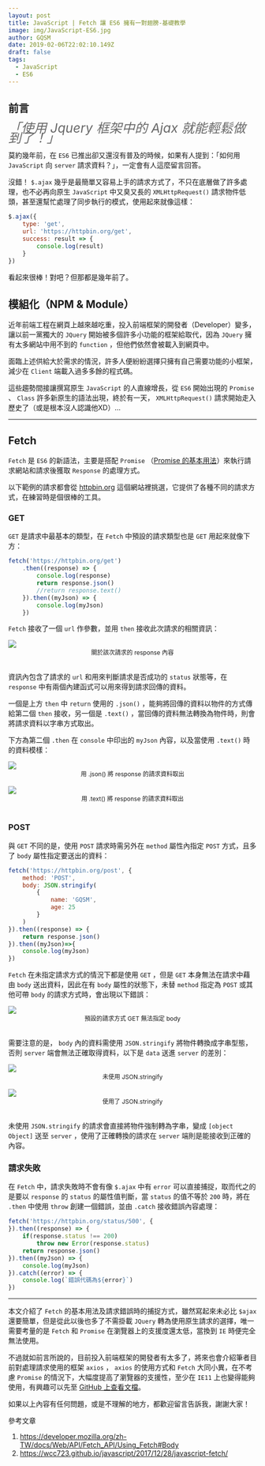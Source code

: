 ```yaml
---
layout: post
title: JavaScript | Fetch 讓 ES6 擁有一對翅膀-基礎教學
image: img/JavaScript-ES6.jpg
author: GQSM
date: 2019-02-06T22:02:10.149Z
draft: false
tags: 
  - JavaScript
  - ES6
---
```


## 前言

<span style="font-size: 26px; color: #696969; font-style:italic; line-height: 20px">「使用 Jquery 框架中的 Ajax 就能輕鬆做到了！」</span>

莫約幾年前，在 <code class="hm jc jd je jf b">ES6</code> 已推出卻又還沒有普及的時候，如果有人提到：「如何用 <code class="hm jc jd je jf b">JavaScript</code> 向 <code class="hm jc jd je jf b">server</code> 請求資料？」，一定會有人這麼留言回答。

沒錯！ <code class="hm jc jd je jf b">$.ajax</code> 幾乎是最簡單又容易上手的請求方式了，不只在底層做了許多處理，也不必再向原生 <code class="hm jc jd je jf b">JavaScript</code> 中又臭又長的 <code class="hm jc jd je jf b">XMLHttpRequest()</code> 請求物件低頭，甚至還幫忙處理了同步執行的模式，使用起來就像這樣：

```javascript
$.ajax({
    type: 'get',
    url: 'https://httpbin.org/get',
    success: result => {
        console.log(result)
    }
})
```

看起來很棒！對吧？但那都是幾年前了。

## 模組化（NPM &amp; Module）

近年前端工程在網頁上越來越吃重，投入前端框架的開發者（Developer）變多，讓以前一黨獨大的 <code class="hm jc jd je jf b">JQuery</code> 開始被多個許多小功能的框架給取代，因為 <code class="hm jc jd je jf b">JQuery</code> 擁有太多網站中用不到的 <code class="hm jc jd je jf b">function</code> ，但他們依然會被載入到網頁中。

面臨上述供給大於需求的情況，許多人便紛紛選擇只擁有自己需要功能的小框架，減少在 <code class="hm jc jd je jf b">Client</code> 端載入過多多餘的程式碼。

這些趨勢間接讓撰寫原生 <code class="hm jc jd je jf b">JavaScript</code> 的人直線增長，從 <code class="hm jc jd je jf b">ES6</code> 開始出現的 <code class="hm jc jd je jf b">Promise</code> 、 <code class="hm jc jd je jf b">Class</code> 許多新原生的語法出現，終於有一天， <code class="hm jc jd je jf b">XMLHttpRequest()</code> 請求開始走入歷史了（或是根本沒人認識他XD）…

---

## Fetch

<code class="hm jc jd je jf b">Fetch</code> 是 <code class="hm jc jd je jf b">ES6</code> 的新語法，主要是搭配 <code class="hm jc jd je jf b">Promise</code> （<a class="dj by ka kb kc kd" target="_blank" rel="noopener" href="/enjoy-life-enjoy-coding/javascript-從promise開始承諾的部落格生活-e20dba78732f">Promise 的基本用法</a>）來執行請求網站和請求後獲取 <code class="hm jc jd je jf b">Response</code> 的處理方式。

以下範例的請求都會從 <a href="http://httpbin.org/" class="dj by ka kb kc kd" target="_blank" rel="noopener nofollow">httpbin.org</a> 這個網站裡挑選，它提供了各種不同的請求方式，在練習時是個很棒的工具。

### GET

<code class="hm jc jd je jf b">GET</code> 是請求中最基本的類型，在 <code class="hm jc jd je jf b">Fetch</code> 中預設的請求類型也是 <code class="hm jc jd je jf b">GET</code> 用起來就像下方：

```javascript
fetch('https://httpbin.org/get')
    .then((response) => {
        console.log(response)
        return response.json()
        //return response.text()
    }).then((myJson) => {
        console.log(myJson)
    })
```

<code class="hm jc jd je jf b">Fetch</code> 接收了一個 <code class="hm jc jd je jf b">url</code> 作參數，並用 <code class="hm jc jd je jf b">then</code> 接收此次請求的相關資訊：

<div>
<img class="dz t u hi ak" src="https://miro.medium.com/max/3212/1*pTxI2uirqpdNK6OGrYNGag.png" role="presentation"><div style="display:flex; justify-content:center; font-size: 12px">
            <span>關於該次請求的 response 內容</span>
          </div>
</div><br/>

資訊內包含了請求的 <code class="hm jc jd je jf b">url</code> 和用來判斷請求是否成功的 <code class="hm jc jd je jf b">status</code> 狀態等，在 <code class="hm jc jd je jf b">response</code> 中有兩個內建函式可以用來得到請求回傳的資料。

一個是上方 <code class="hm jc jd je jf b">then</code> 中 <code class="hm jc jd je jf b">return</code> 使用的 <code class="hm jc jd je jf b">.json()</code> ，能夠將回傳的資料以物件的方式傳給第二個 <code class="hm jc jd je jf b">then</code> 接收，另一個是 <code class="hm jc jd je jf b">.text()</code> ，當回傳的資料無法轉換為物件時，則會將請求資料以字串方式取出。

下方為第二個 <code class="hm jc jd je jf b">.then</code> 在 <code class="hm jc jd je jf b">console</code> 中印出的 <code class="hm jc jd je jf b">myJson</code> 內容，以及當使用 <code class="hm jc jd je jf b">.text()</code> 時的資料模樣：

<div>
<img class="dz t u hi ak" src="https://miro.medium.com/max/4180/1*JCATZx8-PiPLkL6E7RFtsg.png" role="presentation"><div style="display:flex; justify-content:center; font-size: 12px">
            <span>用 .json() 將 response 的請求資料取出</span>
          </div></div><br/>

<div>
<img class="dz t u hi ak" src="https://miro.medium.com/max/4128/1*beHToJ0Jz8dORnpfcearxA.png" role="presentation"><div style="display:flex; justify-content:center; font-size: 12px">
            <span>用 .text() 將 response 的請求資料取出</span>
          </div></div><br/>

### POST

與 <code class="hm jc jd je jf b">GET</code> 不同的是，使用 <code class="hm jc jd je jf b">POST</code> 請求時需另外在 <code class="hm jc jd je jf b">method</code> 屬性內指定 <code class="hm jc jd je jf b">POST</code> 方式，且多了 <code class="hm jc jd je jf b">body</code> 屬性指定要送出的資料：

```javascript
fetch('https://httpbin.org/post', {
    method: 'POST',
    body: JSON.stringify(
        {
            name: 'GQSM',
            age: 25
        }
    )
}).then((response) => {
    return response.json()
}).then((myJson)=>{
    console.log(myJson)
})
```

<code class="hm jc jd je jf b">Fetch</code> 在未指定請求方式的情況下都是使用 <code class="hm jc jd je jf b">GET</code> ，但是 <code class="hm jc jd je jf b">GET</code> 本身無法在請求中藉由 <code class="hm jc jd je jf b">body</code> 送出資料，因此在有 <code class="hm jc jd je jf b">body</code> 屬性的狀態下，未替 <code class="hm jc jd je jf b">method</code> 指定為 <code class="hm jc jd je jf b">POST</code> 或其他可帶 <code class="hm jc jd je jf b">body</code> 的請求方式時，會出現以下錯誤：

<div>
<img class="dz t u hi ak" src="https://miro.medium.com/max/3580/1*uylPEmLS2Rx9M4BupxqzTQ.png" role="presentation"><div style="display:flex; justify-content:center; font-size: 12px">
            <span>預設的請求方式 GET 無法指定 body</span>
          </div></div><br/>

需要注意的是， <code class="hm jc jd je jf b">body</code> 內的資料需使用 <code class="hm jc jd je jf b">JSON.stringify</code> 將物件轉換成字串型態，否則 <code class="hm jc jd je jf b">server</code> 端會無法正確取得資料，以下是 <code class="hm jc jd je jf b">data</code> 送進 <code class="hm jc jd je jf b">server</code> 的差別：

<div>
<img class="dz t u hi ak" src="https://miro.medium.com/max/2416/1*MzqoimOIofho6J2Mx0fDVA.png" role="presentation"><div style="display:flex; justify-content:center; font-size: 12px">
            <span>未使用 JSON.stringify</span>
          </div></div><br/>

<div>
<img class="dz t u hi ak" src="https://miro.medium.com/max/2644/1*ygaq1njimK3iiqmw2IXY_Q.png" role="presentation"><div style="display:flex; justify-content:center; font-size: 12px">
            <span>使用了 JSON.stringify</span>
          </div></div><br/>

未使用 <code class="hm jc jd je jf b">JSON.stringify</code> 的請求會直接將物件強制轉為字串，變成 <code class="hm jc jd je jf b">[object Object]</code> 送至 <code class="hm jc jd je jf b">server</code> ，使用了正確轉換的請求在 <code class="hm jc jd je jf b">server</code> 端則是能接收到正確的內容。

### 請求失敗

在 <code class="hm jc jd je jf b">Fetch</code> 中，請求失敗時不會有像 <code class="hm jc jd je jf b">$.ajax</code> 中有 <code class="hm jc jd je jf b">error</code> 可以直接捕捉，取而代之的是要以 <code class="hm jc jd je jf b">response</code> 的 <code class="hm jc jd je jf b">status</code> 的屬性值判斷，當 <code class="hm jc jd je jf b">status</code> 的值不等於 <code class="hm jc jd je jf b">200</code> 時，將在 <code class="hm jc jd je jf b">.then</code> 中使用 <code class="hm jc jd je jf b">throw</code> 創建一個錯誤，並由 <code class="hm jc jd je jf b">.catch</code> 接收錯誤內容處理：

```javascript
fetch('https://httpbin.org/status/500', {
}).then((response) => {
    if(response.status !== 200)
        throw new Error(response.status)
    return response.json()
}).then((myJson) => {
    console.log(myJson)
}).catch((error) => {
    console.log(`錯誤代碼為${error}`)
})
```

---

本文介紹了 <code class="hm jc jd je jf b">Fetch</code> 的基本用法及請求錯誤時的捕捉方式，雖然寫起來未必比 <code class="hm jc jd je jf b">$ajax</code> 還要簡單，但是從此以後也多了不需掛載 <code class="hm jc jd je jf b">JQuery</code> 轉為使用原生請求的選擇，唯一需要考量的是 <code class="hm jc jd je jf b">Fetch</code> 和 <code class="hm jc jd je jf b">Promise</code> 在瀏覽器上的支援度還太低，當換到 <code class="hm jc jd je jf b">IE</code> 時便完全無法使用。

不過就如前言所說的，目前投入前端框架的開發者有太多了，將來也會介紹筆者目前對處理請求使用的框架 <code class="hm jc jd je jf b">axios</code> ， <code class="hm jc jd je jf b">axios</code> 的使用方式和 <code class="hm jc jd je jf b">Fetch</code> 大同小異，在不考慮 <code class="hm jc jd je jf b">Promise</code> 的情況下，大幅度提高了瀏覽器的支援性，至少在 <code class="hm jc jd je jf b">IE11</code> 上也變得能夠使用，有興趣可以先至 <a href="https://github.com/axios/axios" class="dj by ka kb kc kd" target="_blank" rel="noopener nofollow">GitHub 上查看文檔</a>。

如果以上內容有任何問題，或是不理解的地方，都歡迎留言告訴我，謝謝大家！

參考文章

<ol>
<li id="cf48" class="in io em at iq b ir is it iu iv iw ix iy iz ja jb lc ld le"><a href="https://developer.mozilla.org/zh-TW/docs/Web/API/Fetch_API/Using_Fetch#Body" class="dj by ka kb kc kd" target="_blank" rel="noopener nofollow">https://developer.mozilla.org/zh-TW/docs/Web/API/Fetch_API/Using_Fetch#Body</a></li><li id="b18f" class="in io em at iq b ir lf it lg iv lh ix li iz lj jb lc ld le"><a href="https://wcc723.github.io/javascript/2017/12/28/javascript-fetch/" class="dj by ka kb kc kd" target="_blank" rel="noopener nofollow">https://wcc723.github.io/javascript/2017/12/28/javascript-fetch/</a></li>
</ol>